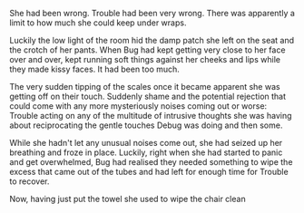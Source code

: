She had been wrong. Trouble had been very wrong. There was apparently a limit to how much she could keep under wraps.

Luckily the low light of the room hid the damp patch she left on the seat and the crotch of her pants. When Bug had kept getting very close to her face over and over, kept running soft things against her cheeks and lips while they made kissy faces. It had been too much. 

The very sudden tipping of the scales once it became apparent she was getting off on their touch. Suddenly shame and the potential rejection that could come with any more mysteriously noises coming out or worse: Trouble acting on any of the multitude of intrusive thoughts she was having about reciprocating the gentle touches Debug was doing and then some.

While she hadn't let any unusual noises come out, she had seized up her breathing and froze in place. Luckily, right when she had started to panic and get overwhelmed, Bug had realised they needed something to wipe the excess that came out of the tubes and had left for enough time for Trouble to recover. 

Now, having just put the towel she used to wipe the chair clean 